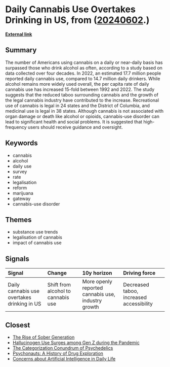 # __Daily Cannabis Use Overtakes Drinking in US__, from ([20240602](https://kghosh.substack.com/p/20240602).)

__[External link](https://www.bbc.com/news/articles/c9xxd8w57kjo)__



## Summary

The number of Americans using cannabis on a daily or near-daily basis has surpassed those who drink alcohol as often, according to a study based on data collected over four decades. In 2022, an estimated 17.7 million people reported daily cannabis use, compared to 14.7 million daily drinkers. While alcohol remains more widely used overall, the per capita rate of daily cannabis use has increased 15-fold between 1992 and 2022. The study suggests that the reduced taboo surrounding cannabis and the growth of the legal cannabis industry have contributed to the increase. Recreational use of cannabis is legal in 24 states and the District of Columbia, and medicinal use is legal in 38 states. Although cannabis is not associated with organ damage or death like alcohol or opioids, cannabis-use disorder can lead to significant health and social problems. It is suggested that high-frequency users should receive guidance and oversight.

## Keywords

* cannabis
* alcohol
* daily use
* survey
* rate
* legalisation
* reform
* marijuana
* gateway
* cannabis-use disorder

## Themes

* substance use trends
* legalisation of cannabis
* impact of cannabis use

## Signals

| Signal                                      | Change                             | 10y horizon                                        | Driving force                            |
|:--------------------------------------------|:-----------------------------------|:---------------------------------------------------|:-----------------------------------------|
| Daily cannabis use overtakes drinking in US | Shift from alcohol to cannabis use | More openly reported cannabis use, industry growth | Decreased taboo, increased accessibility |

## Closest

* [The Rise of Sober Generation](94960bd3c0ad4c594fd56651f4087128)
* [Hallucinogen Use Surges among Gen Z during the Pandemic](3f44fa514b1232e0980e67899de4492a)
* [The Categorization Conundrum of Psychedelics](13d07c8b2cd28b1d14da1f2b37f956f4)
* [Psychonauts: A History of Drug Exploration](9f63fa720db53d39066cead1fabeb6df)
* [Concerns about Artificial Intelligence in Daily Life](c3876ee8e1b4e0d9e38edf15caaa5521)